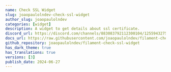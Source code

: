 ```yaml
---
name: Check SSL Widget
slug: joaopaulolndev-check-ssl-widget
author_slug: joaopaulolndev
categories: [widget]
description: A widget to get details about ssl certificate.
discord_url: https://discord.com/channels/883083792112300104/1255943275098013928
docs_url: https://raw.githubusercontent.com/joaopaulolndev/filament-check-ssl-widget/main/README.md
github_repository: joaopaulolndev/filament-check-ssl-widget
has_dark_theme: true
has_translations: true
versions: [3]
publish_date: 2024-06-27
---
```

